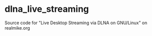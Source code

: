 # dlna_live_streaming
Source code for "Live Desktop Streaming via DLNA on GNU/Linux" on realmike.org
